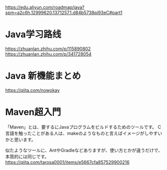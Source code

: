 https://edu.aliyun.com/roadmap/java?spm=a2c6h.12999620.1371257.1.d84b5738pi93eC#part1
# Java学习路线
https://zhuanlan.zhihu.com/p/115890802
https://zhuanlan.zhihu.com/p/341728054

# Java 新機能まとめ
https://qiita.com/nowokay


# Maven超入門
「Maven」とは、要するにJavaプログラムをビルドするためのツールです。
C言語を触ったことがある人は、makeのようなものと言えばイメージがしやすいかと思います。

似たようなツールに、AntやGradleなどありますが、使い方とかが違うだけで、本質的には同じです。
https://qiita.com/tarosa0001/items/e5667cfa857529900216
